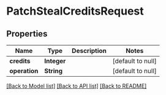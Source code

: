 # PatchStealCreditsRequest
## Properties

| Name | Type | Description | Notes |
|------------ | ------------- | ------------- | -------------|
| **credits** | **Integer** |  | [default to null] |
| **operation** | **String** |  | [default to null] |

[[Back to Model list]](../README.md#documentation-for-models) [[Back to API list]](../README.md#documentation-for-api-endpoints) [[Back to README]](../README.md)

